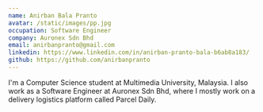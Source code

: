 ```yaml
---
name: Anirban Bala Pranto
avatar: /static/images/pp.jpg
occupation: Software Engineer
company: Auronex Sdn Bhd
email: anirbanpranto@gmail.com
linkedin: https://www.linkedin.com/in/anirban-pranto-bala-b6ab8a183/
github: https://github.com/anirbanpranto
---
```


I'm a Computer Science student at Multimedia University, Malaysia. I also work as a Software Engineer at Auronex Sdn Bhd, where I mostly work on a delivery logistics platform called Parcel Daily.
